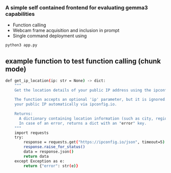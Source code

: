 ### A simple self contained frontend for evaluating gemma3 capabilities

- Function calling
- Webcam frame acquisition and inclusion in prompt
- Single command deployment using
```bash
python3 app.py
```

## example function to test function calling (chunk mode)
```bash
def get_ip_location(ip: str = None) -> dict:
    """
    Get the location details of your public IP address using the ipconfig.io service.
    
    The function accepts an optional 'ip' parameter, but it is ignored. It always retrieves
    your public IP automatically via ipconfig.io.
    
    Returns:
      A dictionary containing location information (such as city, region, country, etc.).
      In case of an error, returns a dict with an "error" key.
    """
    import requests
    try:
        response = requests.get("https://ipconfig.io/json", timeout=5)
        response.raise_for_status()
        data = response.json()
        return data
    except Exception as e:
        return {"error": str(e)}
```
